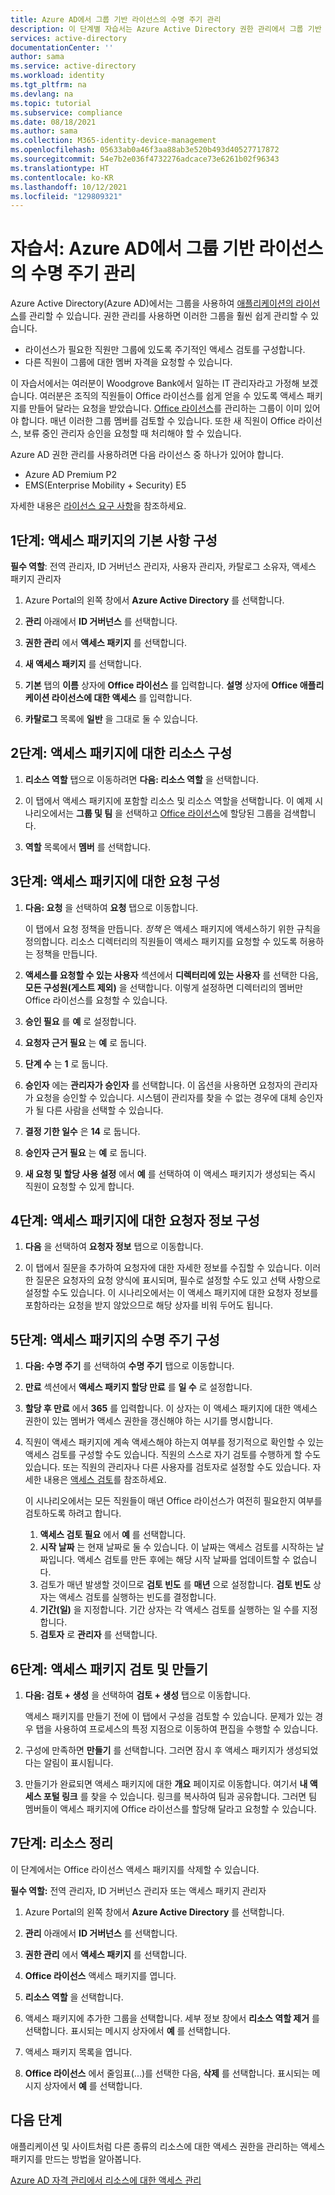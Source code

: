 ```yaml
---
title: Azure AD에서 그룹 기반 라이선스의 수명 주기 관리
description: 이 단계별 자습서는 Azure Active Directory 권한 관리에서 그룹 기반 라이선스 관리를 위한 액세스 패키지를 만드는 방법을 설명합니다.
services: active-directory
documentationCenter: ''
author: sama
ms.service: active-directory
ms.workload: identity
ms.tgt_pltfrm: na
ms.devlang: na
ms.topic: tutorial
ms.subservice: compliance
ms.date: 08/18/2021
ms.author: sama
ms.collection: M365-identity-device-management
ms.openlocfilehash: 05633ab0a46f3aa88ab3e520b493d40527717872
ms.sourcegitcommit: 54e7b2e036f4732276adcace73e6261b02f96343
ms.translationtype: HT
ms.contentlocale: ko-KR
ms.lasthandoff: 10/12/2021
ms.locfileid: "129809321"
---
```

# <a name="tutorial-manage-the-lifecycle-of-your-group-based-licenses-in-azure-ad"></a>자습서: Azure AD에서 그룹 기반 라이선스의 수명 주기 관리
 
Azure Active Directory(Azure AD)에서는 그룹을 사용하여 [애플리케이션의 라이선스](../enterprise-users/licensing-groups-assign.md)를 관리할 수 있습니다. 권한 관리를 사용하면 이러한 그룹을 훨씬 쉽게 관리할 수 있습니다. 

* 라이선스가 필요한 직원만 그룹에 있도록 주기적인 액세스 검토를 구성합니다. 
* 다른 직원이 그룹에 대한 멤버 자격을 요청할 수 있습니다.

이 자습서에서는 여러분이 Woodgrove Bank에서 일하는 IT 관리자라고 가정해 보겠습니다. 여러분은 조직의 직원들이 Office 라이선스를 쉽게 얻을 수 있도록 액세스 패키지를 만들어 달라는 요청을 받았습니다. [Office 라이선스](../enterprise-users/licensing-groups-assign.md)를 관리하는 그룹이 이미 있어야 합니다. 매년 이러한 그룹 멤버를 검토할 수 있습니다. 또한 새 직원이 Office 라이선스, 보류 중인 관리자 승인을 요청할 때 처리해야 할 수 있습니다.
 
Azure AD 권한 관리를 사용하려면 다음 라이선스 중 하나가 있어야 합니다.

- Azure AD Premium P2
- EMS(Enterprise Mobility + Security) E5

자세한 내용은 [라이선스 요구 사항](entitlement-management-overview.md#license-requirements)을 참조하세요.
## <a name="step-1-configure-basics-for-your-access-package"></a>1단계: 액세스 패키지의 기본 사항 구성

**필수 역할**: 전역 관리자, ID 거버넌스 관리자, 사용자 관리자, 카탈로그 소유자, 액세스 패키지 관리자

1. Azure Portal의 왼쪽 창에서 **Azure Active Directory** 를 선택합니다.

2. **관리** 아래에서 **ID 거버넌스** 를 선택합니다.

3. **권한 관리** 에서 **액세스 패키지** 를 선택합니다. 

4. **새 액세스 패키지** 를 선택합니다.

5. **기본** 탭의 **이름** 상자에 **Office 라이선스** 를 입력합니다. **설명** 상자에 **Office 애플리케이션 라이선스에 대한 액세스** 를 입력합니다.

6. **카탈로그** 목록에 **일반** 을 그대로 둘 수 있습니다.

## <a name="step-2-configure-the-resources-for-your-access-package"></a>2단계: 액세스 패키지에 대한 리소스 구성

1. **리소스 역할** 탭으로 이동하려면 **다음: 리소스 역할** 을 선택합니다.

2. 이 탭에서 액세스 패키지에 포함할 리소스 및 리소스 역할을 선택합니다. 이 예제 시나리오에서는 **그룹 및 팀** 을 선택하고 [Office 라이선스](/azure/active-directory/enterprise-users/licensing-groups-assign)에 할당된 그룹을 검색합니다.

3. **역할** 목록에서 **멤버** 를 선택합니다.

## <a name="step-3-configure-requests-for-your-access-package"></a>3단계: 액세스 패키지에 대한 요청 구성

1. **다음: 요청** 을 선택하여 **요청** 탭으로 이동합니다.

   이 탭에서 요청 정책을 만듭니다. *정책* 은 액세스 패키지에 액세스하기 위한 규칙을 정의합니다. 리소스 디렉터리의 직원들이 액세스 패키지를 요청할 수 있도록 허용하는 정책을 만듭니다.

3. **액세스를 요청할 수 있는 사용자** 섹션에서 **디렉터리에 있는 사용자** 를 선택한 다음, **모든 구성원(게스트 제외)** 을 선택합니다. 이렇게 설정하면 디렉터리의 멤버만 Office 라이선스를 요청할 수 있습니다.

4. **승인 필요** 를 **예** 로 설정합니다.

5. **요청자 근거 필요** 는 **예** 로 둡니다.

6. **단계 수** 는 **1** 로 둡니다.

7. **승인자** 에는 **관리자가 승인자** 를 선택합니다. 이 옵션을 사용하면 요청자의 관리자가 요청을 승인할 수 있습니다. 시스템이 관리자를 찾을 수 없는 경우에 대체 승인자가 될 다른 사람을 선택할 수 있습니다.

8. **결정 기한 일수** 은 **14** 로 둡니다.

9. **승인자 근거 필요** 는 **예** 로 둡니다.

10. **새 요청 및 할당 사용 설정** 에서 **예** 를 선택하여 이 액세스 패키지가 생성되는 즉시 직원이 요청할 수 있게 합니다.

## <a name="step-4-configure-requestor-information-for-your-access-package"></a>4단계: 액세스 패키지에 대한 요청자 정보 구성

1. **다음** 을 선택하여 **요청자 정보** 탭으로 이동합니다.

2. 이 탭에서 질문을 추가하여 요청자에 대한 자세한 정보를 수집할 수 있습니다. 이러한 질문은 요청자의 요청 양식에 표시되며, 필수로 설정할 수도 있고 선택 사항으로 설정할 수도 있습니다. 이 시나리오에서는 이 액세스 패키지에 대한 요청자 정보를 포함하라는 요청을 받지 않았으므로 해당 상자를 비워 두어도 됩니다.

## <a name="step-5-configure-the-lifecycle-for-your-access-package"></a>5단계: 액세스 패키지의 수명 주기 구성

1. **다음: 수명 주기** 를 선택하여 **수명 주기** 탭으로 이동합니다.

2. **만료** 섹션에서 **액세스 패키지 할당 만료** 를 **일 수** 로 설정합니다.
    
3. **할당 후 만료** 에서 **365** 를 입력합니다. 이 상자는 이 액세스 패키지에 대한 액세스 권한이 있는 멤버가 액세스 권한을 갱신해야 하는 시기를 명시합니다. 

4. 직원이 액세스 패키지에 계속 액세스해야 하는지 여부를 정기적으로 확인할 수 있는 액세스 검토를 구성할 수도 있습니다. 직원의 스스로 자기 검토를 수행하게 할 수도 있습니다. 또는 직원의 관리자나 다른 사용자를 검토자로 설정할 수도 있습니다. 자세한 내용은 [액세스 검토](entitlement-management-access-reviews-create.md)를 참조하세요. 
 
    이 시나리오에서는 모든 직원들이 매년 Office 라이선스가 여전히 필요한지 여부를 검토하도록 하려고 합니다.

    1.  **액세스 검토 필요** 에서 **예** 를 선택합니다.
    2.  **시작 날짜** 는 현재 날짜로 둘 수 있습니다. 이 날짜는 액세스 검토를 시작하는 날짜입니다. 액세스 검토를 만든 후에는 해당 시작 날짜를 업데이트할 수 없습니다.
    3.  검토가 매년 발생할 것이므로 **검토 빈도** 를 **매년** 으로 설정합니다. **검토 빈도** 상자는 액세스 검토를 실행하는 빈도를 결정합니다.
    4.  **기간(일)** 을 지정합니다.  기간 상자는 각 액세스 검토를 실행하는 일 수를 지정합니다.
    5.  **검토자** 로 **관리자** 를 선택합니다.

## <a name="step-6-review-and-create-your-access-package"></a>6단계: 액세스 패키지 검토 및 만들기

1. **다음: 검토 + 생성** 을 선택하여 **검토 + 생성** 탭으로 이동합니다.

   액세스 패키지를 만들기 전에 이 탭에서 구성을 검토할 수 있습니다. 문제가 있는 경우 탭을 사용하여 프로세스의 특정 지점으로 이동하여 편집을 수행할 수 있습니다.

3. 구성에 만족하면 **만들기** 를 선택합니다. 그러면 잠시 후 액세스 패키지가 생성되었다는 알림이 표시됩니다.

4. 만들기가 완료되면 액세스 패키지에 대한 **개요** 페이지로 이동합니다. 여기서 **내 액세스 포털 링크** 를 찾을 수 있습니다. 링크를 복사하여 팀과 공유합니다. 그러면 팀 멤버들이 액세스 패키지에 Office 라이선스를 할당해 달라고 요청할 수 있습니다.

## <a name="step-7-clean-up-resources"></a>7단계: 리소스 정리

이 단계에서는 Office 라이선스 액세스 패키지를 삭제할 수 있습니다. 

**필수 역할:** 전역 관리자, ID 거버넌스 관리자 또는 액세스 패키지 관리자

1. Azure Portal의 왼쪽 창에서 **Azure Active Directory** 를 선택합니다.

2. **관리** 아래에서 **ID 거버넌스** 를 선택합니다.

3. **권한 관리** 에서 **액세스 패키지** 를 선택합니다. 

4. **Office 라이선스** 액세스 패키지를 엽니다. 

5. **리소스 역할** 을 선택합니다.

6. 액세스 패키지에 추가한 그룹을 선택합니다. 세부 정보 창에서 **리소스 역할 제거** 를 선택합니다. 표시되는 메시지 상자에서 **예** 를 선택합니다.

7. 액세스 패키지 목록을 엽니다.

8. **Office 라이선스** 에서 줄임표(...)를 선택한 다음, **삭제** 를 선택합니다. 표시되는 메시지 상자에서 **예** 를 선택합니다.

## <a name="next-steps"></a>다음 단계

애플리케이션 및 사이트처럼 다른 종류의 리소스에 대한 액세스 권한을 관리하는 액세스 패키지를 만드는 방법을 알아봅니다. 

[Azure AD 자격 관리에서 리소스에 대한 액세스 관리](/azure/active-directory/governance/entitlement-management-access-package-first)
